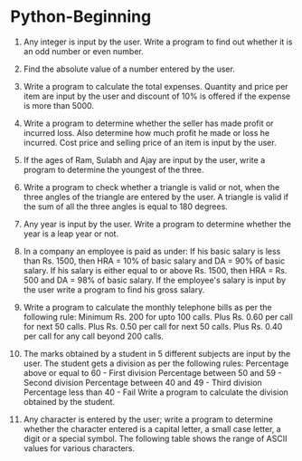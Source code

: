 # Python-Beginning
1. Any integer is input by the user. Write a program to find out whether it is an odd number or even number.
2. Find the absolute value of a number entered by the user.
3. Write a program to calculate the total expenses. Quantity and price per item are input by the user and discount of 10% is offered if the expense is more than 5000.
4. Write a program to determine whether the seller has made profit or incurred loss. Also determine how much profit he made or loss he incurred. Cost price and selling price of an item is input by the user.
5. If the ages of Ram, Sulabh and Ajay are input by the user, write a program to determine the youngest of the three.
6. Write a program to check whether a triangle is valid or not, when the three angles of the triangle are entered by the user. A triangle is valid if the sum of all the three angles is equal to 180 degrees.
7. Any year is input by the user. Write a program to determine whether the year is a leap year or not.
   
8. In a company an employee is paid as under: 
   If his basic salary is less than Rs. 1500, then HRA = 10% of basic salary 
  and DA = 90% of basic salary.
  If his salary is either equal to or above Rs. 1500, then HRA = Rs. 500 
  and DA = 98% of basic salary. 
  If the employee's salary is input by the user write a program to find his gross salary.

9. Write a program to calculate the monthly telephone bills as per the following rule: 
   Minimum Rs. 200 for upto 100 calls. 
  Plus Rs. 0.60 per call for next 50 calls. 
  Plus Rs. 0.50 per call for next 50 calls. 
  Plus Rs. 0.40 per call for any call beyond 200 calls.

10. The marks obtained by a student in 5 different subjects are input by the user. The student gets a division as per the following rules:
    Percentage above or equal to 60 - First division 
    Percentage between 50 and 59 - Second division 
    Percentage between 40 and 49 - Third division 
    Percentage less than 40 - Fail 
    Write a program to calculate the division obtained by the student.

11. Any character is entered by the user; write a program to determine whether the character entered is a capital letter, a small case letter, a digit or a special symbol. The following table shows the range of       ASCII values for various characters. 
